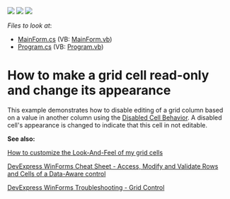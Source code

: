 <!-- default badges list -->
![](https://img.shields.io/endpoint?url=https://codecentral.devexpress.com/api/v1/VersionRange/128630241/19.2.3%2B)
[![](https://img.shields.io/badge/Open_in_DevExpress_Support_Center-FF7200?style=flat-square&logo=DevExpress&logoColor=white)](https://supportcenter.devexpress.com/ticket/details/E2094)
[![](https://img.shields.io/badge/📖_How_to_use_DevExpress_Examples-e9f6fc?style=flat-square)](https://docs.devexpress.com/GeneralInformation/403183)
<!-- default badges end -->
<!-- default file list -->
*Files to look at*:

* [MainForm.cs](./CS/MainForm.cs) (VB: [MainForm.vb](./VB/MainForm.vb))
* [Program.cs](./CS/Program.cs) (VB: [Program.vb](./VB/Program.vb))
<!-- default file list end -->
# How to make a grid cell read-only and change its appearance


This example demonstrates how to disable editing of a grid column based on a value in another column using the [Disabled Cell Behavior](https://docs.devexpress.com/WindowsForms/401146/common-features/behaviors/disabled-cell-behavior). A disabled cell's appearance is changed to indicate that this cell in not editable.</p>

<b>See also:</b>

[How to customize the Look-And-Feel of my grid cells](https://www.devexpress.com/Support/Center/p/A255)

[DevExpress WinForms Cheat Sheet - Access, Modify and Validate Rows and Cells of a Data-Aware control](https://go.devexpress.com/CheatSheets_WinForms_Examples_T904183.aspx)

[DevExpress WinForms Troubleshooting - Grid Control](https://go.devexpress.com/CheatSheets_WinForms_Examples_T934742.aspx)

<br/>
